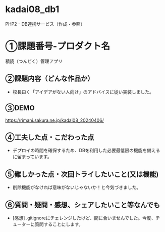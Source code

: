 # kadai08_db1

PHP2 - DB連携サービス（作成・参照）

# ①課題番号-プロダクト名
積読（つんどく）管理アプリ

## ②課題内容（どんな作品か）
- 校長曰く「アイデアがない人向け」のアドバイスに従い実装しました。

## ③DEMO
https://rimani.sakura.ne.jp/kadai08_20240406/

## ④工夫した点・こだわった点
- デプロイの時間を確保するため、DBを利用した必要最低限の機能を備えるに留まっています。

## ⑤難しかった点・次回トライしたいこと(又は機能)
- 削除機能がなければ意味がないじゃないか！と今気づきました。

## ⑥質問・疑問・感想、シェアしたいこと等なんでも
- [感想] .gitignoreにチェレンジしたけど、間に合いませんでした。今度、チューターに質問することにします。
